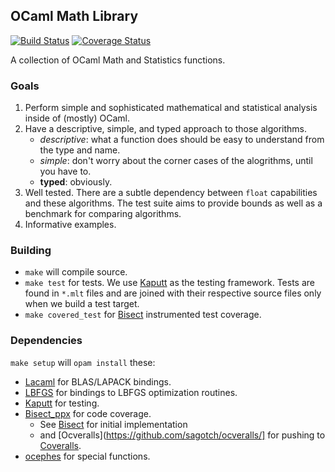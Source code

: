 OCaml Math Library
------------------

[![Build Status](https://travis-ci.org/rleonid/oml.svg)](https://travis-ci.org/rleonid/oml.svg?branch=master)
[![Coverage Status](https://coveralls.io/repos/rleonid/oml/badge.svg?branch=HEAD&service=github)](https://coveralls.io/github/rleonid/oml?branch=HEAD)


A collection of OCaml Math and Statistics functions.

### Goals

  1. Perform simple and sophisticated mathematical and statistical analysis
      inside of (mostly) OCaml.
  2. Have a descriptive, simple, and typed approach to those algorithms.
      - _descriptive_: what a function does should be easy to understand from
        the type and name.
      - _simple_: don't worry about the corner cases of the alogrithms, until
        you have to.
      - __typed__: obviously.
  3. Well tested. There are a subtle dependency between `float` capabilities
     and these algorithms. The test suite aims to provide bounds as well as a
     benchmark for comparing algorithms.
  4. Informative examples.

### Building

  - `make` will compile source.
  - `make test` for tests.
        We use [Kaputt](http://kaputt.x9c.fr/) as the testing framework. Tests
        are found in `*.mlt` files and are joined with their respective source
        files only when we build a test target.
  - `make covered_test` for [Bisect](http://bisect.x9c.fr/) instrumented test
      coverage.

### Dependencies

  `make setup` will `opam install` these:

  - [Lacaml](https://github.com/mmottl/lacaml) for BLAS/LAPACK bindings.
  - [LBFGS](https://github.com/Chris00/L-BFGS-ocaml) for bindings to LBFGS
      optimization routines.
  - [Kaputt](http://kaputt.x9c.fr/) for testing.
  - [Bisect_ppx](https://github.com/rleonid/bisect_ppx) for code coverage.
      - See [Bisect](http://bisect.x9c.fr/) for initial implementation
      - and [Ocveralls](https://github.com/sagotch/ocveralls/] for pushing to
          [Coveralls](https://coveralls.io/).
  - [ocephes](https://github.com/rleonid/ocephes) for special functions.

